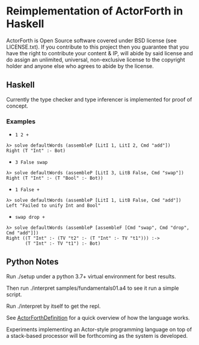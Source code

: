 # Reimplementation of ActorForth in Haskell

ActorForth is Open Source software covered under BSD license (see
LICENSE.txt).  If you contribute to this project then you guarantee
that you have the right to contribute your content & IP, will abide by
said license and do assign an unlimited, universal, non-exclusive
license to the copyright holder and anyone else who agrees to abide by
the license.

## Haskell
Currently the type checker and type inferencer is implemented for
proof of concept.

### Examples
- `1 2 +`
```
λ> solve defaultWords (assembleP [LitI 1, LitI 2, Cmd "add"])
Right (T "Int" :- Bot)
```

- `3 False swap`
```
λ> solve defaultWords (assembleP [LitI 3, LitB False, Cmd "swap"])
Right (T "Int" :- (T "Bool" :- Bot))
```

- `1 False +`
```
λ> solve defaultWords (assembleP [LitI 1, LitB False, Cmd "add"])
Left "Failed to unify Int and Bool"
```

- `swap drop +`
```
λ> solve defaultWords (assembleP [assembleF [Cmd "swap", Cmd "drop", Cmd "add"]])
Right ((T "Int" :- (TV "t2" :- (T "Int" :- TV "t1"))) :->
       (T "Int" :- TV "t1") :- Bot)
```


## Python Notes
Run ./setup under a python 3.7+ virtual environment for best results.

Then run ./interpret  samples/fundamentals01.a4 to see it run a simple script.

Run ./interpret by itself to get the repl.

See [ActorForthDefinition](docs/ActorForthDefinition.md) for a quick overview of how the language works.

Experiments implementing an Actor-style programming language on top of
a stack-based processor will be forthcoming as the system is
developed.
